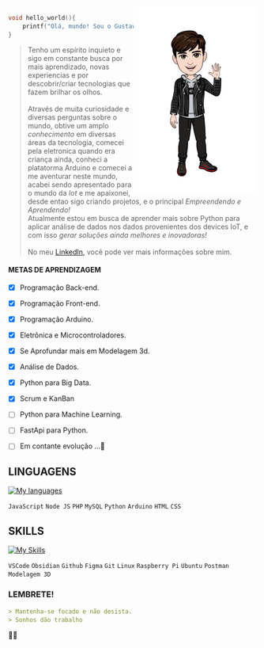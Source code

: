 <img width="250px" align="right" src="https://raw.githubusercontent.com/gustavors1608/gustavors1608/main/d2cf8ffe-b9b0-4eae-9dbb-75681f53e008-removebg-preview.png">

```cpp
void hello_world(){
    printf("Olá, mundo! Sou o Gustavo, um dev Iot aprendendo mais sobre dados!");
}
```

> Tenho um espírito inquieto e sigo em constante busca por mais aprendizado, novas experiencias e por descobrir/criar tecnologias que fazem brilhar os olhos.
<br><br>
Através de muita curiosidade e diversas perguntas sobre o mundo, obtive um amplo *conhecimento* em diversas áreas da tecnologia, comecei pela eletronica quando era criança ainda, conheci a platatorma Arduino e comecei a me aventurar neste mundo, acabei sendo apresentado para o mundo da *Iot* e me apaixonei, desde entao sigo criando projetos, e o principal *Empreendendo e Aprendendo!*<br>
Atualmente estou em busca de aprender mais sobre Python para aplicar análise de dados nos dados provenientes dos devices IoT, e com isso *gerar soluções ainda melhores e inovadoras!*
<br><br>
No meu [LinkedIn,](https://www.linkedin.com/in/gustavo-stroschon/) você pode ver mais informações sobre mim.

#### METAS DE APRENDIZAGEM
- [x] Programação Back-end.
- [x] Programação Front-end.
- [x] Programação Arduino.
- [X] Eletrônica e Microcontroladores.
- [X] Se Aprofundar mais em Modelagem 3d.
- [X] Análise de Dados.
- [X] Python para Big Data.
- [X] Scrum e KanBan
- [ ] Python para Machine Learning.
- [ ] FastApi para Python.
- [ ] Em contante evolução ...🚀



## LINGUAGENS
[![My languages](https://skillicons.dev/icons?i=js,nodejs,php,mysql,py,cpp,arduino,html,css)](https://skillicons.dev)

`JavaScript` `Node JS` `PHP` `MySQL` `Python` `Arduino` `HTML` `CSS` 


## SKILLS

[![My Skills](https://skillicons.dev/icons?i=vscode,obsidian,github,git,figma,linux,raspberrypi,ubuntu,postman,autocad)](https://skillicons.dev)

`VSCode` `Obsidian` `Github` `Figma` `Git` `Linux` `Raspberry Pi` `Ubuntu` `Postman` `Modelagem 3D`


### LEMBRETE!

```markdown
> Mantenha-se focado e não desista.
> Sonhos dão trabalho
```
🖤🤍
